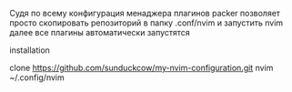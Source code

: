 Судя по всему конфигурация менаджера плагинов packer позволяет просто скопировать репозиторий в папку
.conf/nvim и запустить nvim далее все плагины автоматически запустятся

installation 

clone https://github.com/sunduckcow/my-nvim-configuration.git nvim ~/.config/nvim
